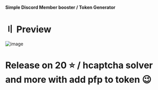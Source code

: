 
**Simple Discord Member booster / Token Generator**

# 〢 Preview
![image](https://user-images.githubusercontent.com/119326754/210782584-16a11de5-6d56-40b9-9ff4-0f017474bdba.png)

# Release on 20 :star: / hcaptcha solver and more with add pfp to token 😉
